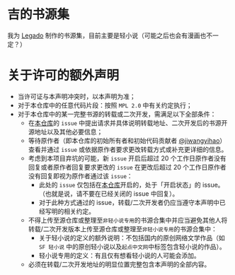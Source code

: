 # 吉的书源集

我为 [Legado](https://github.com/gedoor/legado) 制作的书源集，目前主要是轻小说（可能之后也会有漫画也不一定？）

# 关于许可的额外声明

- 当许可证与本声明冲突时，以本声明为准；
- 对于本仓库中的任意代码片段：按照 `MPL 2.0` 中有关约定执行；
- 对于本仓库中的某一完整书源的转载或二次开发，需满足以下全部条件：
  - 在[本仓库](https://github.com/jiwangyihao/source-j-legado)的 `issue` 中提出请求并具体说明转载地址、二次开发后的书源开源地址以及其他必要信息；
  - 等待原作者（即本仓库的初始所有者和初始代码贡献者 [@jiwangyihao](https://github.com/jiwangyihao)）查看并通过 `issue` 或依据原作者要求更改转载方式或补充更详细的信息。
  - 考虑到本项目弃坑的可能，新 `issue` 开启后超过 20 个工作日原作者没有回复或者原作者回复要求更改的 `issue` 在更改后超过 20 个工作日原作者没有回复即视为原作者通过该 `issue`：
    - 此处的 `issue` 仅包括在[本仓库](https://github.com/jiwangyihao/source-j-legado)开启的，处于「开启状态」的 issue。（也就是说，请不要在已经关闭的 issue 中回复）。
    - 对于此种方式通过的 issue，转载/二次开发者仍应当遵守本声明中已经写明的相关约定。
  - 不得上传至源仓库或整理至`非轻小说专用`的书源合集中并应当避免其他人将转载/二次开发版本上传至源仓库或整理至`非轻小说专用`的书源合集中：
    - 关于轻小说的定义的额外说明：不包括国内的原创网络文学作品（如 `SF 轻小说` 中的原创轻小说以及`起点中文网`中标签包含轻小说的作品）。
    - 轻小说专用的定义：有且仅有想看轻小说的人可能会添加。
  - 必须在转载/二次开发地址的明显位置完整包含本声明的全部内容。